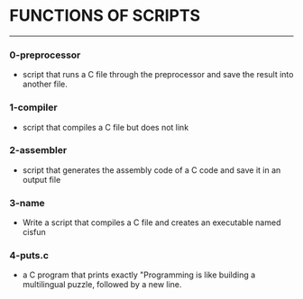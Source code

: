 
# FUNCTIONS OF SCRIPTS
---

### 0-preprocessor
- script that runs a C file through the preprocessor and save the result into another file.

### 1-compiler
- script that compiles a C file but does not link

### 2-assembler
- script that generates the assembly code of a C code and save it in an output file

### 3-name
- Write a script that compiles a C file and creates an executable named cisfun

### 4-puts.c
- a C program that prints exactly "Programming is like building a multilingual puzzle, followed by a new line.
